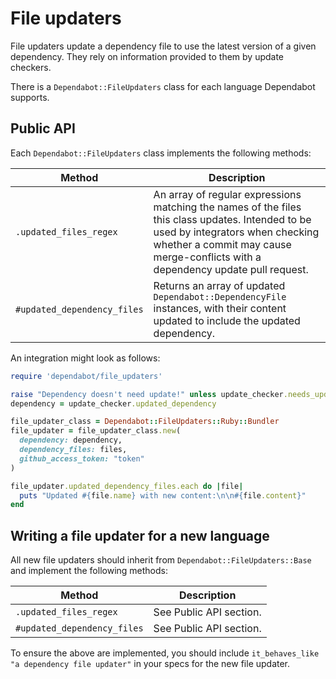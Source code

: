 # File updaters

File updaters update a dependency file to use the latest version of a given
dependency. They rely on information provided to them by update checkers.

There is a `Dependabot::FileUpdaters` class for each language Dependabot
supports.

## Public API

Each `Dependabot::FileUpdaters` class implements the following methods:

| Method                       | Description                                                                                   |
|------------------------------|-----------------------------------------------------------------------------------------------|
| `.updated_files_regex`       | An array of regular expressions matching the names of the files this class updates. Intended to be used by integrators when checking whether a commit may cause merge-conflicts with a dependency update pull request. |
| `#updated_dependency_files`  | Returns an array of updated `Dependabot::DependencyFile` instances, with their content updated to include the updated dependency. |

An integration might look as follows:

```ruby
require 'dependabot/file_updaters'

raise "Dependency doesn't need update!" unless update_checker.needs_update?
dependency = update_checker.updated_dependency

file_updater_class = Dependabot::FileUpdaters::Ruby::Bundler
file_updater = file_updater_class.new(
  dependency: dependency,
  dependency_files: files,
  github_access_token: "token"
)

file_updater.updated_dependency_files.each do |file|
  puts "Updated #{file.name} with new content:\n\n#{file.content}"
end
```

## Writing a file updater for a new language

All new file updaters should inherit from `Dependabot::FileUpdaters::Base` and
implement the following methods:

| Method                      | Description             |
|-----------------------------|-------------------------|
| `.updated_files_regex`      | See Public API section. |
| `#updated_dependency_files` | See Public API section. |

To ensure the above are implemented, you should include
`it_behaves_like "a dependency file updater"` in your specs for the new file
updater.

